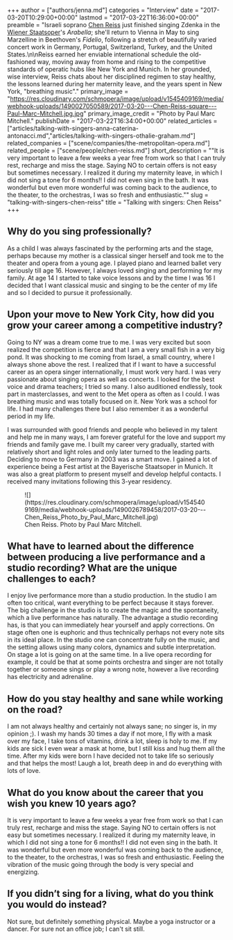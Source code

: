 +++
author = ["authors/jenna.md"]
categories = "Interview"
date = "2017-03-20T10:29:00+00:00"
lastmod = "2017-03-22T16:36:00+00:00"
preamble = "Israeli soprano [Chen Reiss](/scene/people/chen-reiss/) just finished singing Zdenka in the [Wiener Staatsoper](/scene/companies/wiener-staatsoper/)'s *Arabella*; she'll return to Vienna in May to sing Marzelline in Beethoven's *Fidelio*, following a stretch of beautifully varied concert work in Germany, Portugal, Switzerland, Turkey, and the United States.\n\nReiss earned her enviable international schedule the old-fashioned way, moving away from home and rising to the competitive standards of operatic hubs like New York and Munich. In her grounded, wise interview, Reiss chats about her disciplined regimen to stay healthy, the lessons learned during her maternity leave, and the years spent in New York, \"breathing music\"."
primary_image = "https://res.cloudinary.com/schmopera/image/upload/v1545409169/media/webhook-uploads/1490027050589/2017-03-20---Chen-Reiss-square---Paul-Marc-Mitchell.jpg.jpg"
primary_image_credit = "Photo by Paul Marc Mitchell."
publishDate = "2017-03-22T16:34:00+00:00"
related_articles = ["articles/talking-with-singers-anna-caterina-antonacci.md","articles/talking-with-singers-othalie-graham.md"]
related_companies = ["scene/companies/the-metropolitan-opera.md"]
related_people = ["scene/people/chen-reiss.md"]
short_description = "&quot;It is very important to leave a few weeks a year free from work so that I can truly rest, recharge and miss the stage. Saying NO to certain offers is not easy but sometimes necessary. I realized it during my maternity leave, in which I did not sing a tone for 6 months!! I did not even sing in the bath. It was wonderful but even more wonderful was coming back to the audience, to the theater, to the orchestras, I was so fresh and enthusiastic.&quot;"
slug = "talking-with-singers-chen-reiss"
title = "Talking with singers: Chen Reiss"
+++

## Why do you sing professionally?

As a child I was always fascinated by the performing arts and the stage, perhaps because my mother is a classical singer herself and took me to the theater and opera from a young age. I played piano and learned ballet very seriously till age 16. However, I always loved singing and performing for my family. At age 14 I started to take voice lessons and by the time I was 16 I decided that I want classical music and singing to be the center of my life and so I decided to pursue it professionally.

## Upon your move to New York City, how did you grow your career among a competitive industry?

Going to NY was a dream come true to me. I was very excited but soon realized the competition is fierce and that I am a very small fish in a very big pond. It was shocking to me coming from Israel, a small country, where I always shone above the rest. I realized that if I want to have a successful career as an opera singer internationally, I must work very hard. I was very passionate about singing opera as well as concerts. I looked for the best voice and drama teachers; I tried so many. I also auditioned endlessly, took part in masterclasses, and went to the Met opera as often as I could. I was breathing music and was totally focused on it. New York was a school for life. I had many challenges there but I also remember it as a wonderful period in my life.

I was surrounded with good friends and people who believed in my talent and help me in many ways, I am forever grateful for the love and support my friends and family gave me. I built my career very gradually, started with relatively short and light roles and only later turned to the leading parts. Deciding to move to Germany in 2003 was a smart move. I gained a lot of experience being a Fest artist at the Bayerische Staatsoper in Munich. It was also a great platform to present myself and develop helpful contacts. I received many invitations following this 3-year residency.

<figure data-type="image">
![](https://res.cloudinary.com/schmopera/image/upload/v1545409169/media/webhook-uploads/1490026789458/2017-03-20---Chen_Reiss_Photo_by_Paul_Marc_Mitchell.jpg)
<figcaption>Chen Reiss. Photo by Paul Marc Mitchell.</figcaption>
</figure>

## What have to learned about the difference between producing a live performance and a studio recording? What are the unique challenges to each?

I enjoy live performance more than a studio production. In the studio I am often too critical, want everything to be perfect because it stays forever. The big challenge in the studio is to create the magic and the spontaneity, which a live performance has naturally. The advantage a studio recording has, is that you can immediately hear yourself and apply corrections. On stage often one is euphoric and thus technically perhaps not every note sits in its ideal place. In the studio one can concentrate fully on the music, and the setting allows using many colors, dynamics and subtle interpretation. On stage a lot is going on at the same time. In a live opera recording for example, it could be that at some points orchestra and singer are not totally together or someone sings or play a wrong note, however a live recording has electricity and adrenaline.

## How do you stay healthy and sane while working on the road?

I am not always healthy and certainly not always sane; no singer is, in my opinion ;). I wash my hands 30 times a day if not more, I fly with a mask over my face, I take tons of vitamins, drink a lot, sleep is holy to me. If my kids are sick I even wear a mask at home, but I still kiss and hug them all the time. After my kids were born I have decided not to take life so seriously and that helps the most! Laugh a lot, breath deep in and do everything with lots of love.

## What do you know about the career that you wish you knew 10 years ago?

It is very important to leave a few weeks a year free from work so that I can truly rest, recharge and miss the stage. Saying NO to certain offers is not easy but sometimes necessary. I realized it during my maternity leave, in which I did not sing a tone for 6 months!! I did not even sing in the bath. It was wonderful but even more wonderful was coming back to the audience, to the theater, to the orchestras, I was so fresh and enthusiastic. Feeling the vibration of the music going through the body is very special and energizing.

## If you didn’t sing for a living, what do you think you would do instead?

Not sure, but definitely something physical. Maybe a yoga instructor or a dancer. For sure not an office job; I can't sit still.
